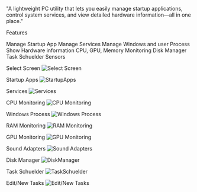 "A lightweight PC utility that lets you easily manage startup applications, control system services, and view detailed hardware information—all in one place."

Features

Manage Startup App
Manage Services
Manage Windows and user Process
Show Hardware information
CPU, GPU, Memory Monitoring
Disk Manager
Task Schuelder
Sensors

Select Screen
![Select Screen](https://mirdem.wordpress.com/wp-content/uploads/2025/10/selectscreen.png)

Startup Apps
![StartupApps](https://mirdem.wordpress.com/wp-content/uploads/2025/10/startupapps.png)

Services
![Services](https://mirdem.wordpress.com/wp-content/uploads/2025/10/services.png)

CPU Monitoring
![CPU Monitoring](https://mirdem.wordpress.com/wp-content/uploads/2025/10/cpu.png)

Windows Process
![Windows Process](https://mirdem.wordpress.com/wp-content/uploads/2025/10/windowsprocess.png)

RAM Monitoring
![RAM Monitoring](https://mirdem.wordpress.com/wp-content/uploads/2025/10/ram.png)

GPU Monitoring
![GPU Monitoring](https://mirdem.wordpress.com/wp-content/uploads/2025/10/gpu.png)

Sound Adapters
![Sound Adapters](https://mirdem.wordpress.com/wp-content/uploads/2025/10/soundadapters.png)

Disk Manager
![DiskManager](https://mirdem.wordpress.com/wp-content/uploads/2025/10/diskmanager.png)

Task Schuelder
![TaskSchuelder](https://mirdem.wordpress.com/wp-content/uploads/2025/10/taskschuelder.png)

Edit/New Tasks
![Edit/New Tasks](https://mirdem.wordpress.com/wp-content/uploads/2025/10/edittasks.png)
